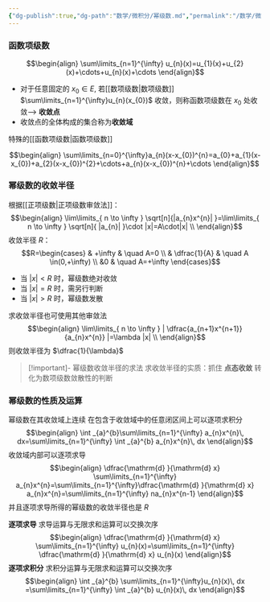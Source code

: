 ```yaml
---
{"dg-publish":true,"dg-path":"数学/微积分/幂级数.md","permalink":"/数学/微积分/幂级数/","dgPassFrontmatter":true,"noteIcon":"","created":"2024-05-21T15:20:28.175+08:00","updated":"2024-07-27T20:48:03.681+08:00"}
---
```


### 函数项级数
$$\begin{align}
\sum\limits_{n=1}^{\infty} u_{n}(x)=u_{1}(x)+u_{2}(x)+\cdots+u_{n}(x)+\cdots
\end{align}$$
- 对于任意固定的 $x_{0} \in E$, 若[[数项级数\|数项级数]] $\sum\limits_{n=1}^{\infty}u_{n}(x_{0})$ 收敛，则称函数项级数在 $x_{0}$ 处收敛--> **收敛点**
- 收敛点的全体构成的集合称为**收敛域**




特殊的[[函数项级数\|函数项级数]]

$$\begin{align}
\sum\limits_{n=0}^{\infty}a_{n}(x-x_{0})^{n}=a_{0}+a_{1}(x-x_{0})+a_{2}(x-x_{0})^{2}+\cdots+a_{n}(x-x_{0})^{n}+\cdots
\end{align}$$

### 幂级数的收敛半径
根据[[正项级数\|正项级数审敛法]]：
$$\begin{align}
\lim\limits_{ n \to \infty } \sqrt[n]{|a_{n}x^{n}|  }=\lim\limits_{ n \to \infty } \sqrt[n]{ |a_{n}| }\cdot |x|=A\cdot|x| \\
\end{align}$$
收敛半径 $R$：
$$R=\begin{cases}
 & +\infty & \quad A=0 \\
 & \dfrac{1}{A} & \quad  A \in(0,+\infty) \\
&0  & \quad  A=+\infty
\end{cases}$$
- 当 $|x|<R$ 时，幂级数绝对收敛
- 当 $|x|=R$ 时，需另行判断
- 当 $|x|>R$ 时，幂级数发散

求收敛半径也可使用其他审敛法
$$\begin{align}
\lim\limits_{ n \to \infty } | \dfrac{a_{n+1}x^{n+1}}{a_{n}x^{n}}  |=\lambda |x| \\
\end{align}$$
则收敛半径为 $\dfrac{1}{\lambda}$
>[!important]- 幂级数收敛半径的求法
>求收敛半径的实质：抓住 **点态收敛**
>转化为数项级数敛散性的判断
>


### 幂级数的性质及运算
幂级数在其收敛域上连续
在包含于收敛域中的任意闭区间上可以逐项求积分
$$\begin{align}
\int  _{a}^{b}\sum\limits_{n=1}^{\infty} a_{n}x^{n}\, dx=\sum\limits_{n=1}^{\infty} \int _{a}^{b} a_{n}x^{n}\, dx  
\end{align}$$
收敛域内部可以逐项求导
$$\begin{align}
\dfrac{\mathrm{d} }{\mathrm{d} x} \sum\limits_{n=1}^{\infty} a_{n}x^{n}=\sum\limits_{n=1}^{\infty}\dfrac{\mathrm{d} }{\mathrm{d} x} a_{n}x^{n}=\sum\limits_{n=1}^{\infty} na_{n}x^{n-1}  
\end{align}$$
并且逐项求导所得的幂级数的收敛半径也是 $R$


**逐项求导**
求导运算与无限求和运算可以交换次序
$$\begin{align}
\dfrac{\mathrm{d} }{\mathrm{d} x} \sum\limits_{n=1}^{\infty} u_{n}(x)=\sum\limits_{n=1}^{\infty} \dfrac{\mathrm{d} }{\mathrm{d} x} u_{n}(x)  
\end{align}$$
**逐项求积分**
求积分运算与无限求和运算可以交换次序
$$\begin{align}
\int _{a}^{b} \sum\limits_{n=1}^{\infty}u_{n}(x)\, dx =\sum\limits_{n=1}^{\infty} \int _{a}^{b} u_{n}(x)\, dx 
\end{align}$$

